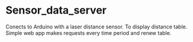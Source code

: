 # Sensor_data_server

Conects to Arduino with a laser distance sensor. To display distance table.
Simple web app makes requests every time period and renew table.
